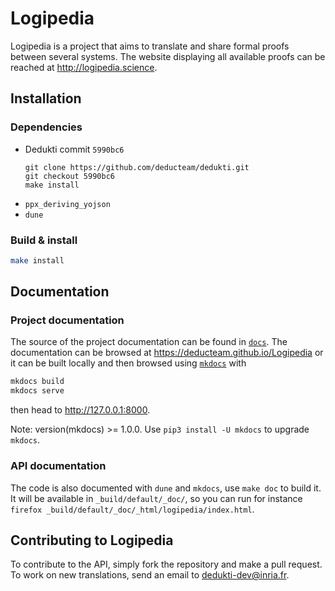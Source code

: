 # Logipedia

Logipedia is a project that aims to translate and share formal proofs between several systems.
The website displaying all available proofs can be reached at
http://logipedia.science.

## Installation
### Dependencies
- Dedukti commit `5990bc6`
  ```shell
  git clone https://github.com/deducteam/dedukti.git
  git checkout 5990bc6
  make install
  ```
- `ppx_deriving_yojson`
- `dune`

### Build & install

``` bash
make install
```

## Documentation
### Project documentation
The source of the project documentation can be found in [`docs`](docs). The
documentation can be browsed at https://deducteam.github.io/Logipedia or it
can be built locally and then browsed using [`mkdocs`](https://www.mkdocs.org/) 
with

``` bash
mkdocs build
mkdocs serve
```
then head to http://127.0.0.1:8000.

Note: version(mkdocs) >= 1.0.0. Use `pip3 install -U mkdocs` to upgrade `mkdocs`.

### API documentation
The code is also documented with `dune` and `mkdocs`, use `make doc` to build it. It will
be available in `_build/default/_doc/`, so you can run for instance `firefox _build/default/_doc/_html/logipedia/index.html`.

## Contributing to Logipedia
To contribute to the API, simply fork the repository and make a pull request. To
work on new translations, send an email to <dedukti-dev@inria.fr>.
